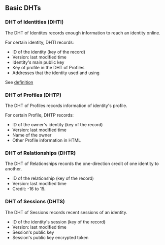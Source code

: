 ## Basic DHTs

### DHT of Identities (DHTI)

The DHT of Identites records enough information to reach an identity online.

For certain identity, DHTI records:
* ID of the identity (key of the record)
* Version: last modified time
* Identity's main public key
* Key of profile in the DHT of Profiles
* Addresses that the identity used and using

See [definition](https://github.com/jamesruan/hermes/blob/master/asn1/Dhti.asn1)

### DHT of Profiles (DHTP)

The DHT of Profiles records information of identity's profile.

For certain Profile, DHTP records:
* ID of the owner's identity (key of the record)
* Version: last modified time
* Name of the owner
* Other Profile information in HTML

### DHT of Relationships (DHTR)

The DHT of Relationships records the one-direction credit of one identity to another.

* ID of the relationship (key of the record)
* Version: last modified time
* Credit: -16 to 15.

### DHT of Sessions (DHTS)

The DHT of Sessions records recent sessions of an identity.
* ID of the identity's session (key of the record)
* Version: last modified time
* Session's public key
* Session's public key encrypted token

